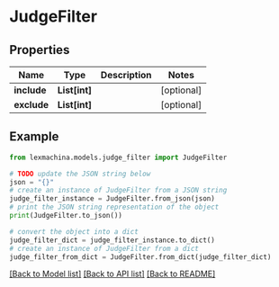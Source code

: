 # JudgeFilter


## Properties

Name | Type | Description | Notes
------------ | ------------- | ------------- | -------------
**include** | **List[int]** |  | [optional] 
**exclude** | **List[int]** |  | [optional] 

## Example

```python
from lexmachina.models.judge_filter import JudgeFilter

# TODO update the JSON string below
json = "{}"
# create an instance of JudgeFilter from a JSON string
judge_filter_instance = JudgeFilter.from_json(json)
# print the JSON string representation of the object
print(JudgeFilter.to_json())

# convert the object into a dict
judge_filter_dict = judge_filter_instance.to_dict()
# create an instance of JudgeFilter from a dict
judge_filter_from_dict = JudgeFilter.from_dict(judge_filter_dict)
```
[[Back to Model list]](../README.md#documentation-for-models) [[Back to API list]](../README.md#documentation-for-api-endpoints) [[Back to README]](../README.md)


